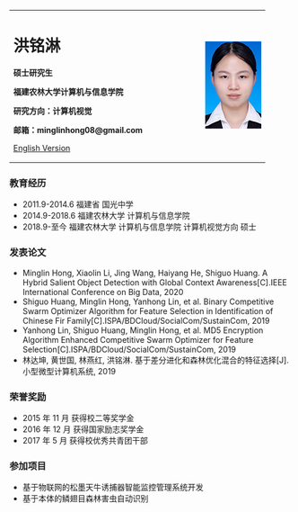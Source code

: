 <div>
<table border="0">
  <tr>
    <td width="75%">
      <h1>洪铭淋</h1>
      <p><b>硕士研究生</b></p>
      <p><b>福建农林大学计算机与信息学院</b></p>
      <p><b>研究方向：计算机视觉</b></p>
      <p><b>邮箱：minglinhong08@gmail.com</b></p>
      <p><a href="/index-en.html">English Version</a></p>
    </td>
    <td width="25%">
      <img src="/2.jpg" width="100%">
    </td>
  </tr>
</table>
</div>

### 教育经历
- 2011.9-2014.6 福建省 国光中学
- 2014.9-2018.6 福建农林大学 计算机与信息学院
- 2018.9-至今 福建农林大学 计算机与信息学院 计算机视觉方向 硕士

### 发表论文
- Minglin Hong, Xiaolin Li, Jing Wang, Haiyang He, Shiguo Huang. A Hybrid Salient Object Detection with Global Context Awareness[C].IEEE International Conference on Big Data, 2020
- Shiguo Huang, Minglin Hong, Yanhong Lin, et al. Binary Competitive Swarm Optimizer Algorithm for Feature Selection in Identification of Chinese Fir Family[C].ISPA/BDCloud/SocialCom/SustainCom, 2019
- Yanhong Lin, Shiguo Huang, Minglin Hong, et al. MD5 Encryption Algorithm Enhanced Competitive Swarm Optimizer for Feature Selection[C].ISPA/BDCloud/SocialCom/SustainCom, 2019
- 林达坤, 黄世国, 林燕红, 洪铭淋. 基于差分进化和森林优化混合的特征选择[J]. 小型微型计算机系统, 2019

### 荣誉奖励
- 2015 年 11 月 获得校二等奖学金
- 2016 年 12 月 获得国家励志奖学金
- 2017 年 5 月 获得校优秀共青团干部

### 参加项目
- 基于物联网的松墨天牛诱捕器智能监控管理系统开发
- 基于本体的鳞翅目森林害虫自动识别
